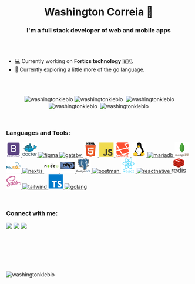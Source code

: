 <h1 align="center">Washington Correia 🚀</h1>
<h3 align="center">I'm a full stack developer of web and mobile apps</h3>

<br /><br />

- 💻 Currently working on **Fortics technology** 🇧🇷.
- 🎯 Currently exploring a little more of the go language.

<br /><br />

<p  align="center">
  &nbsp;<img align="center" src="https://github-profile-summary-cards.vercel.app/api/cards/profile-details?username=washingtonklebio&theme=vue" alt="washingtonklebio" />
  <img align="center" src="https://github-profile-summary-cards.vercel.app/api/cards/repos-per-language?username=washingtonklebio&theme=vue" alt="washingtonklebio" />
  &nbsp;<img align="center" src="https://github-profile-summary-cards.vercel.app/api/cards/most-commit-language?username=washingtonklebio&theme=vue" alt="washingtonklebio" />
  <img align="center" src="https://github-profile-summary-cards.vercel.app/api/cards/stats?username=washingtonklebio&theme=vue" alt="washingtonklebio" />
  &nbsp;<img align="center" src="https://github-profile-summary-cards.vercel.app/api/cards/productive-time?username=washingtonklebio&theme=vue" alt="washingtonklebio" />
</p>

<br />

<h3 align="left">Languages and Tools:</h3>
<p align="left"> <a href="https://getbootstrap.com" target="_blank"> <img src="https://raw.githubusercontent.com/devicons/devicon/master/icons/bootstrap/bootstrap-plain-wordmark.svg" alt="bootstrap" width="40" height="40"/> </a> <a href="https://www.docker.com/" target="_blank"> <img src="https://raw.githubusercontent.com/devicons/devicon/master/icons/docker/docker-original-wordmark.svg" alt="docker" width="40" height="40"/> </a> <a href="https://www.figma.com/" target="_blank"> <img src="https://www.vectorlogo.zone/logos/figma/figma-icon.svg" alt="figma" width="40" height="40"/> </a> <a href="https://www.gatsbyjs.com/" target="_blank"> <img src="https://www.vectorlogo.zone/logos/gatsbyjs/gatsbyjs-icon.svg" alt="gatsby" width="40" height="40"/> </a> <a href="https://www.w3.org/html/" target="_blank"> <img src="https://raw.githubusercontent.com/devicons/devicon/master/icons/html5/html5-original-wordmark.svg" alt="html5" width="40" height="40"/> </a> <a href="https://developer.mozilla.org/en-US/docs/Web/JavaScript" target="_blank"> <img src="https://raw.githubusercontent.com/devicons/devicon/master/icons/javascript/javascript-original.svg" alt="javascript" width="40" height="40"/> </a> <a href="https://laravel.com/" target="_blank"> <img src="https://raw.githubusercontent.com/devicons/devicon/master/icons/laravel/laravel-plain-wordmark.svg" alt="laravel" width="40" height="40"/> </a> <a href="https://www.linux.org/" target="_blank"> <img src="https://raw.githubusercontent.com/devicons/devicon/master/icons/linux/linux-original.svg" alt="linux" width="40" height="40"/> </a> <a href="https://mariadb.org/" target="_blank"> <img src="https://www.vectorlogo.zone/logos/mariadb/mariadb-icon.svg" alt="mariadb" width="40" height="40"/> </a> <a href="https://www.mongodb.com/" target="_blank"> <img src="https://raw.githubusercontent.com/devicons/devicon/master/icons/mongodb/mongodb-original-wordmark.svg" alt="mongodb" width="40" height="40"/> </a> <a href="https://www.mysql.com/" target="_blank"> <img src="https://raw.githubusercontent.com/devicons/devicon/master/icons/mysql/mysql-original-wordmark.svg" alt="mysql" width="40" height="40"/> </a> <a href="https://nextjs.org/" target="_blank"> <img src="https://cdn.worldvectorlogo.com/logos/nextjs-3.svg" alt="nextjs" width="40" height="40"/> </a> <a href="https://nodejs.org" target="_blank"> <img src="https://raw.githubusercontent.com/devicons/devicon/master/icons/nodejs/nodejs-original-wordmark.svg" alt="nodejs" width="40" height="40"/> </a> <a href="https://www.php.net" target="_blank"> <img src="https://raw.githubusercontent.com/devicons/devicon/master/icons/php/php-original.svg" alt="php" width="40" height="40"/> </a> <a href="https://www.postgresql.org" target="_blank"> <img src="https://raw.githubusercontent.com/devicons/devicon/master/icons/postgresql/postgresql-original-wordmark.svg" alt="postgresql" width="40" height="40"/> </a> <a href="https://postman.com" target="_blank"> <img src="https://www.vectorlogo.zone/logos/getpostman/getpostman-icon.svg" alt="postman" width="40" height="40"/> </a> <a href="https://reactjs.org/" target="_blank"> <img src="https://raw.githubusercontent.com/devicons/devicon/master/icons/react/react-original-wordmark.svg" alt="react" width="40" height="40"/> </a> <a href="https://reactnative.dev/" target="_blank"> <img src="https://reactnative.dev/img/header_logo.svg" alt="reactnative" width="40" height="40"/> </a> <a href="https://redis.io" target="_blank"> <img src="https://raw.githubusercontent.com/devicons/devicon/master/icons/redis/redis-original-wordmark.svg" alt="redis" width="40" height="40"/> </a> <a href="https://sass-lang.com" target="_blank"> <img src="https://raw.githubusercontent.com/devicons/devicon/master/icons/sass/sass-original.svg" alt="sass" width="40" height="40"/> </a> <a href="https://tailwindcss.com/" target="_blank"> <img src="https://www.vectorlogo.zone/logos/tailwindcss/tailwindcss-icon.svg" alt="tailwind" width="40" height="40"/> </a> <a href="https://www.typescriptlang.org/" target="_blank"> <img src="https://raw.githubusercontent.com/devicons/devicon/master/icons/typescript/typescript-original.svg" alt="typescript" width="40" height="40"/> </a> <a href="https://golang.org/" target="_blank"> <img src="https://go.dev/blog/go-brand/Go-Logo/SVG/Go-Logo_Blue.svg" alt="golang" width="40" height="40"/> </a> </p>

<br />

<h3 align="left">Connect with me:</h3>
<a href="https://www.instagram.com/washington_klebio/"><img src="https://img.icons8.com/color/48/000000/instagram-new--v2.png"/></a>
<a href="https://www.facebook.com/washington.klebio/"><img src="https://img.icons8.com/color/48/000000/facebook.png"/></a>
<a href="https://www.linkedin.com/in/washingtonklebio/"><img src="https://img.icons8.com/color/48/000000/linkedin.png"/></a>



<br/><br/><br/><br/><br/>
<p align="left"> <img src="https://komarev.com/ghpvc/?username=washingtonklebio&label=Profile%20views&color=0e75b6&style=flat" alt="washingtonklebio" /> </p>
